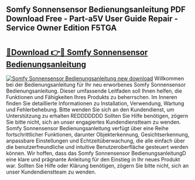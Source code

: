 ## Somfy Sonnensensor Bedienungsanleitung PDF Download Free - Part-a5V User Guide Repair - Service Owner Edition F5TGA

# <h2><a href="http://df4rzuh.blite.top/?on=Somfy+Sonnensensor+Bedienungsanleitung">🔗Download 👉🔴 Somfy Sonnensensor Bedienungsanleitung</a></h2>

[![Somfy Sonnensensor Bedienungsanleitung new download](https://i.imgur.com/lujVjoI.png)](http://df4rzuh.blite.top/?on=Somfy+Sonnensensor+Bedienungsanleitung)
Willkommen bei der Bedienungsanleitung für Ihr neu erworbenes Somfy Sonnensensor Bedienungsanleitung. Dieser umfassende Leitfaden soll Ihnen helfen, die Funktionen und Fähigkeiten Ihres Produkts zu beherrschen. Im Inneren finden Sie detaillierte Informationen zu Installation, Verwendung, Wartung und Fehlerbehebung. Bitte wenden Sie sich an den Kundendienst, um Unterstützung zu erhalten REDDDDDDD Sollten Sie Hilfe benötigen, zögern Sie bitte nicht, sich an unser engagiertes Kundendienstteam zu wenden. Somfy Sonnensensor Bedienungsanleitung verfügt über eine Reihe fortschrittlicher Funktionen, darunter Objekterkennung, Gesichtserkennung, anpassbare Einstellungen und Echtzeitüberwachung, die alle einfach über die benutzerfreundliche und intuitive Benutzeroberfläche gesteuert werden können. Wir hoffen, dass das Somfy Sonnensensor BedienungsanleitungD eine klare und prägnante Anleitung für den Einstieg in Ihr neues Produkt war. Sollten Sie Hilfe oder Klärung benötigen, zögern Sie bitte nicht, sich an unser Kundendienstteam zu wenden.
